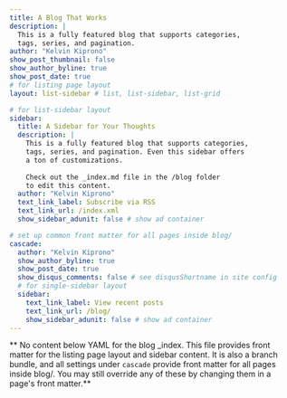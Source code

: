 ```yaml
---
title: A Blog That Works
description: |
  This is a fully featured blog that supports categories, 
  tags, series, and pagination.
author: "Kelvin Kiprono"
show_post_thumbnail: false
show_author_byline: true
show_post_date: true
# for listing page layout
layout: list-sidebar # list, list-sidebar, list-grid

# for list-sidebar layout
sidebar: 
  title: A Sidebar for Your Thoughts
  description: |
    This is a fully featured blog that supports categories,
    tags, series, and pagination. Even this sidebar offers 
    a ton of customizations.
    
    Check out the _index.md file in the /blog folder 
    to edit this content. 
  author: "Kelvin Kiprono"
  text_link_label: Subscribe via RSS
  text_link_url: /index.xml
  show_sidebar_adunit: false # show ad container

# set up common front matter for all pages inside blog/
cascade:
  author: "Kelvin Kiprono"
  show_author_byline: true
  show_post_date: true
  show_disqus_comments: false # see disqusShortname in site config
  # for single-sidebar layout
  sidebar:
    text_link_label: View recent posts
    text_link_url: /blog/
    show_sidebar_adunit: false # show ad container
---
```


** No content below YAML for the blog _index. This file provides front matter for the listing page layout and sidebar content. It is also a branch bundle, and all settings under `cascade` provide front matter for all pages inside blog/. You may still override any of these by changing them in a page's front matter.**
